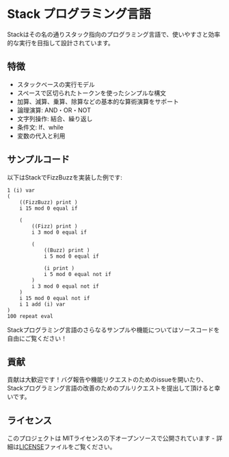 # Stack プログラミング言語

Stackはその名の通りスタック指向のプログラミング言語で、使いやすさと効率的な実行を目指して設計されています。

## 特徴

- スタックベースの実行モデル
- スペースで区切られたトークンを使ったシンプルな構文
- 加算、減算、乗算、除算などの基本的な算術演算をサポート
- 論理演算: AND・OR・NOT
- 文字列操作: 結合、繰り返し
- 条件文: If、while
- 変数の代入と利用

## サンプルコード

以下はStackでFizzBuzzを実装した例です:

```stack
1 (i) var
(
    ((FizzBuzz) print )
    i 15 mod 0 equal if

    (
        ((Fizz) print )
        i 3 mod 0 equal if 

        (
            ((Buzz) print )
            i 5 mod 0 equal if 

            (i print )
            i 5 mod 0 equal not if
        )
        i 3 mod 0 equal not if
    )
    i 15 mod 0 equal not if 
    i 1 add (i) var
)
100 repeat eval
```
Stackプログラミング言語のさらなるサンプルや機能についてはソースコードを自由にご覧ください！

## 貢献

貢献は大歓迎です！バグ報告や機能リクエストのためのissueを開いたり、Stackプログラミング言語の改善のためのプルリクエストを提出して頂けると幸いです。

## ライセンス

このプロジェクトは MITライセンスの下オープンソースで公開されています - 詳細は[LICENSE](LICENSE)ファイルをご覧ください。
